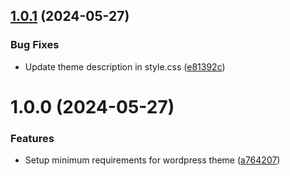 ## [1.0.1](https://github.com/EliaGuarnieri/wordpress-theme/compare/v1.0.0...v1.0.1) (2024-05-27)


### Bug Fixes

* Update theme description in style.css ([e81392c](https://github.com/EliaGuarnieri/wordpress-theme/commit/e81392c396bb1f9c2771dc2e58be7449b20e3363))

# 1.0.0 (2024-05-27)


### Features

* Setup minimum requirements for wordpress theme ([a764207](https://github.com/EliaGuarnieri/wordpress-theme/commit/a7642076e5c7a62290cd13bbfef4f2a8a4f1be3a))
